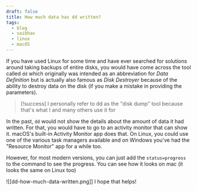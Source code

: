 ```yaml
---
draft: false
title: How much data has dd written?
tags:
  - blog
  - vaibhav
  - linux
  - macOS
---
```

If you have used Linux for some time and have ever searched for solutions around taking backups of entire disks, you would have come across the tool called `dd` which originally was intended as an abbreviation for _Data Definition_ but is actually also famous as _Disk Destroyer_ because of the ability to destroy data on the disk (if you make a mistake in providing the parameters).

> [!success] I personally refer to dd as the "disk dump" tool because that's what I and many others use it for

In the past, `dd` would not show the details about the amount of data it had written. For that, you would have to go to an activity monitor that can show it. macOS's built-in Activity Monitor app does that. On Linux, you could use one of the various task managers available and on Windows you've had the "Resource Monitor" app for a while too.

However, for most modern versions, you can just add the `status=progress` to the command to see the progress. You can see how it looks on mac (it looks the same on Linux too)

![[dd-how-much-data-written.png]]
I hope that helps!